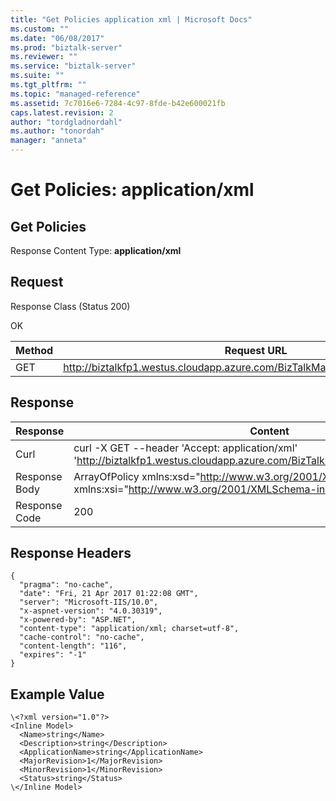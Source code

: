 ```yaml
---
title: "Get Policies application xml | Microsoft Docs"
ms.custom: ""
ms.date: "06/08/2017"
ms.prod: "biztalk-server"
ms.reviewer: ""
ms.service: "biztalk-server"
ms.suite: ""
ms.tgt_pltfrm: ""
ms.topic: "managed-reference"
ms.assetid: 7c7016e6-7284-4c97-8fde-b42e600021fb
caps.latest.revision: 2
author: "tordgladnordahl"
ms.author: "tonordah"
manager: "anneta"
---
```

# Get Policies: application/xml
## Get Policies

  Response Content Type: **application/xml**

Request
---
Response Class (Status 200)

OK

Method  | Request URL
------------- | -------------
GET  | http://biztalkfp1.westus.cloudapp.azure.com/BizTalkManagementService/Policies

Response
---

| Response | Content          |
| ------------- | ----------- |
| Curl | curl -X GET --header 'Accept: application/xml' 'http://biztalkfp1.westus.cloudapp.azure.com/BizTalkManagementService/Policies'|
| Response Body |ArrayOfPolicy xmlns:xsd="http://www.w3.org/2001/XMLSchema" xmlns:xsi="http://www.w3.org/2001/XMLSchema-instance"|
| Response Code | 200|

Response Headers
---

```
{
  "pragma": "no-cache",
  "date": "Fri, 21 Apr 2017 01:22:08 GMT",
  "server": "Microsoft-IIS/10.0",
  "x-aspnet-version": "4.0.30319",
  "x-powered-by": "ASP.NET",
  "content-type": "application/xml; charset=utf-8",
  "cache-control": "no-cache",
  "content-length": "116",
  "expires": "-1"
}
```

Example Value
---

```
\<?xml version="1.0"?>
<Inline Model>
  <Name>string</Name>
  <Description>string</Description>
  <ApplicationName>string</ApplicationName>
  <MajorRevision>1</MajorRevision>
  <MinorRevision>1</MinorRevision>
  <Status>string</Status>
\</Inline Model>
```